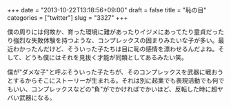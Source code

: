 +++
date = "2013-10-22T13:18:56+09:00"
draft = false
title = "恥の目"
categories = ["twitter"]
slug = "3327"
+++

僕の周りには何故か、育った環境に難があったりイジメにあってたり童貞だったり強烈な失敗体験を持つような、コンプレックスの固まりみたいな子が多い。最近わかったんだけど、そういった子たちは目に恥の感情を漂わせるんだよね。そして、どうも僕にはそれを見抜く才能が同類としてあるみたい笑。

僕が"ダメな子"と呼ぶそういった子たちが、そのコンプレックスを武器に戦おうとするからそこにストーリーが生まれる。それは別に起業でも表現活動でも何でもいい、コンプレックスなどの"負"がでかければでかいほど、反転した時に超ヤバい武器になる。
